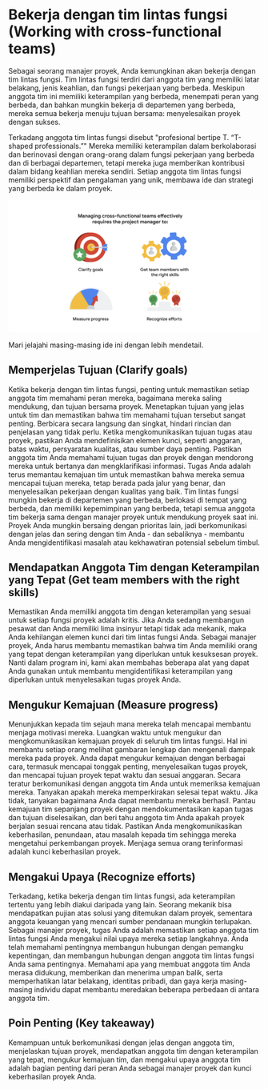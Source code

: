 # Bekerja dengan tim lintas fungsi (Working with cross-functional teams)

Sebagai seorang manajer proyek, Anda kemungkinan akan bekerja dengan tim lintas fungsi. Tim lintas fungsi terdiri dari anggota tim yang memiliki latar belakang, jenis keahlian, dan fungsi pekerjaan yang berbeda. Meskipun anggota tim ini memiliki keterampilan yang berbeda, menempati peran yang berbeda, dan bahkan mungkin bekerja di departemen yang berbeda, mereka semua bekerja menuju tujuan bersama: menyelesaikan proyek dengan sukses.

Terkadang anggota tim lintas fungsi disebut "profesional bertipe T. “T-shaped professionals.”" Mereka memiliki keterampilan dalam berkolaborasi dan berinovasi dengan orang-orang dalam fungsi pekerjaan yang berbeda dan di berbagai departemen, tetapi mereka juga memberikan kontribusi dalam bidang keahlian mereka sendiri. Setiap anggota tim lintas fungsi memiliki perspektif dan pengalaman yang unik, membawa ide dan strategi yang berbeda ke dalam proyek.

![](attachments/004.png)

Mari jelajahi masing-masing ide ini dengan lebih mendetail.

## Memperjelas Tujuan (Clarify goals)
Ketika bekerja dengan tim lintas fungsi, penting untuk memastikan setiap anggota tim memahami peran mereka, bagaimana mereka saling mendukung, dan tujuan bersama proyek. Menetapkan tujuan yang jelas untuk tim dan memastikan bahwa tim memahami tujuan tersebut sangat penting. Berbicara secara langsung dan singkat, hindari rincian dan penjelasan yang tidak perlu. Ketika mengkomunikasikan tujuan tugas atau proyek, pastikan Anda mendefinisikan elemen kunci, seperti anggaran, batas waktu, persyaratan kualitas, atau sumber daya penting. Pastikan anggota tim Anda memahami tujuan tugas dan proyek dengan mendorong mereka untuk bertanya dan mengklarifikasi informasi. Tugas Anda adalah terus memantau kemajuan tim untuk memastikan bahwa mereka semua mencapai tujuan mereka, tetap berada pada jalur yang benar, dan menyelesaikan pekerjaan dengan kualitas yang baik. Tim lintas fungsi mungkin bekerja di departemen yang berbeda, berlokasi di tempat yang berbeda, dan memiliki kepemimpinan yang berbeda, tetapi semua anggota tim bekerja sama dengan manajer proyek untuk mendukung proyek saat ini. Proyek Anda mungkin bersaing dengan prioritas lain, jadi berkomunikasi dengan jelas dan sering dengan tim Anda - dan sebaliknya - membantu Anda mengidentifikasi masalah atau kekhawatiran potensial sebelum timbul.

## Mendapatkan Anggota Tim dengan Keterampilan yang Tepat (Get team members with the right skills)
Memastikan Anda memiliki anggota tim dengan keterampilan yang sesuai untuk setiap fungsi proyek adalah kritis. Jika Anda sedang membangun pesawat dan Anda memiliki lima insinyur tetapi tidak ada mekanik, maka Anda kehilangan elemen kunci dari tim lintas fungsi Anda. Sebagai manajer proyek, Anda harus membantu memastikan bahwa tim Anda memiliki orang yang tepat dengan keterampilan yang diperlukan untuk kesuksesan proyek. Nanti dalam program ini, kami akan membahas beberapa alat yang dapat Anda gunakan untuk membantu mengidentifikasi keterampilan yang diperlukan untuk menyelesaikan tugas proyek Anda.

## Mengukur Kemajuan (Measure progress)
Menunjukkan kepada tim sejauh mana mereka telah mencapai membantu menjaga motivasi mereka. Luangkan waktu untuk mengukur dan mengkomunikasikan kemajuan proyek di seluruh tim lintas fungsi. Hal ini membantu setiap orang melihat gambaran lengkap dan mengenali dampak mereka pada proyek. Anda dapat mengukur kemajuan dengan berbagai cara, termasuk mencapai tonggak penting, menyelesaikan tugas proyek, dan mencapai tujuan proyek tepat waktu dan sesuai anggaran. Secara teratur berkomunikasi dengan anggota tim Anda untuk memeriksa kemajuan mereka. Tanyakan apakah mereka memperkirakan selesai tepat waktu. Jika tidak, tanyakan bagaimana Anda dapat membantu mereka berhasil. Pantau kemajuan tim sepanjang proyek dengan mendokumentasikan kapan tugas dan tujuan diselesaikan, dan beri tahu anggota tim Anda apakah proyek berjalan sesuai rencana atau tidak. Pastikan Anda mengkomunikasikan keberhasilan, penundaan, atau masalah kepada tim sehingga mereka mengetahui perkembangan proyek. Menjaga semua orang terinformasi adalah kunci keberhasilan proyek.

## Mengakui Upaya (Recognize efforts)
Terkadang, ketika bekerja dengan tim lintas fungsi, ada keterampilan tertentu yang lebih diakui daripada yang lain. Seorang mekanik bisa mendapatkan pujian atas solusi yang ditemukan dalam proyek, sementara anggota keuangan yang mencari sumber pendanaan mungkin terlupakan. Sebagai manajer proyek, tugas Anda adalah memastikan setiap anggota tim lintas fungsi Anda mengakui nilai upaya mereka setiap langkahnya. Anda telah memahami pentingnya membangun hubungan dengan pemangku kepentingan, dan membangun hubungan dengan anggota tim lintas fungsi Anda sama pentingnya. Memahami apa yang membuat anggota tim Anda merasa didukung, memberikan dan menerima umpan balik, serta memperhatikan latar belakang, identitas pribadi, dan gaya kerja masing-masing individu dapat membantu meredakan beberapa perbedaan di antara anggota tim.

## Poin Penting (Key takeaway)
Kemampuan untuk berkomunikasi dengan jelas dengan anggota tim, menjelaskan tujuan proyek, mendapatkan anggota tim dengan keterampilan yang tepat, mengukur kemajuan tim, dan mengakui upaya anggota tim adalah bagian penting dari peran Anda sebagai manajer proyek dan kunci keberhasilan proyek Anda.